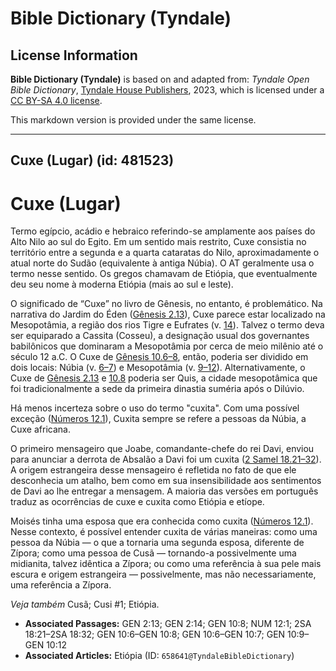 # Bible Dictionary (Tyndale)

## License Information

**Bible Dictionary (Tyndale)** is based on and adapted from: _Tyndale Open Bible Dictionary_, [Tyndale House Publishers](https://tyndaleopenresources.com/), 2023, which is licensed under a [CC BY-SA 4.0 license](https://creativecommons.org/licenses/by-sa/4.0/legalcode.en).

This markdown version is provided under the same license.



--------------------------------

## Cuxe (Lugar) (id: 481523)

Cuxe (Lugar)
============

Termo egípcio, acádio e hebraico referindo\-se amplamente aos países do Alto Nilo ao sul do Egito. Em um sentido mais restrito, Cuxe consistia no território entre a segunda e a quarta cataratas do Nilo, aproximadamente o atual norte do Sudão (equivalente à antiga Núbia). O AT geralmente usa o termo nesse sentido. Os gregos chamavam de Etiópia, que eventualmente deu seu nome à moderna Etiópia (mais ao sul e leste).

O significado de “Cuxe” no livro de Gênesis, no entanto, é problemático. Na narrativa do Jardim do Éden ([Gênesis 2\.13](https://ref.ly/Gen2:13)), Cuxe parece estar localizado na Mesopotâmia, a região dos rios Tigre e Eufrates (v. [14](https://ref.ly/Gen2:14)). Talvez o termo deva ser equiparado a Cassita (Cosseu), a designação usual dos governantes babilônicos que dominaram a Mesopotâmia por cerca de meio milênio até o século 12 a.C. O Cuxe de [Gênesis 10\.6–8](https://ref.ly/Gen10:6-Gen10:8), então, poderia ser dividido em dois locais: Núbia (v. [6–7](https://ref.ly/Gen10:6-Gen10:7)) e Mesopotâmia (v. [9–12](https://ref.ly/Gen10:9-Gen10:12)). Alternativamente, o Cuxe de [Gênesis 2\.13](https://ref.ly/Gen2:13) e [10\.8](https://ref.ly/Gen10:8) poderia ser Quis, a cidade mesopotâmica que foi tradicionalmente a sede da primeira dinastia suméria após o Dilúvio.

Há menos incerteza sobre o uso do termo "cuxita". Com uma possível exceção ([Números 12\.1](https://ref.ly/Num12:1)), Cuxita sempre se refere a pessoas da Núbia, a Cuxe africana.

O primeiro mensageiro que Joabe, comandante\-chefe do rei Davi, enviou para anunciar a derrota de Absalão a Davi foi um cuxita ([2 Samel 18\.21–32](https://ref.ly/2Sam18:21-2Sam18:32)). A origem estrangeira desse mensageiro é refletida no fato de que ele desconhecia um atalho, bem como em sua insensibilidade aos sentimentos de Davi ao lhe entregar a mensagem. A maioria das versões em português traduz as ocorrências de cuxe e cuxita como Etiópia e etíope.

Moisés tinha uma esposa que era conhecida como cuxita ([Números 12\.1](https://ref.ly/Num12:1)). Nesse contexto, é possível entender cuxita de várias maneiras: como uma pessoa da Núbia — o que a tornaria uma segunda esposa, diferente de Zípora; como uma pessoa de Cusã — tornando\-a possivelmente uma midianita, talvez idêntica a Zípora; ou como uma referência à sua pele mais escura e origem estrangeira — possivelmente, mas não necessariamente, uma referência a Zípora.

*Veja também* Cusã; Cusi \#1; Etiópia.

* **Associated Passages:** GEN 2:13; GEN 2:14; GEN 10:8; NUM 12:1; 2SA 18:21–2SA 18:32; GEN 10:6–GEN 10:8; GEN 10:6–GEN 10:7; GEN 10:9–GEN 10:12
* **Associated Articles:** Etiópia (ID: `658641@TyndaleBibleDictionary`)

